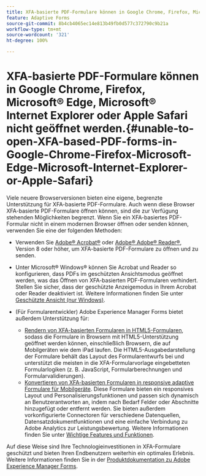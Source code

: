 ```yaml
---
title: XFA-basierte PDF-Formulare können in Google Chrome, Firefox, Microsoft® Edge, Microsoft® Internet Explorer oder Apple Safari nicht geöffnet werden.
feature: Adaptive Forms
source-git-commit: 8b4cb4065ec14e813b49fb0d577c372790c9b21a
workflow-type: tm+mt
source-wordcount: '321'
ht-degree: 100%

---
```



# XFA-basierte PDF-Formulare können in Google Chrome, Firefox, Microsoft® Edge, Microsoft® Internet Explorer oder Apple Safari nicht geöffnet werden.{#unable-to-open-XFA-based-PDF-forms-in-Google-Chrome-Firefox-Microsoft-Edge-Microsoft-Internet-Explorer-or-Apple-Safari}

Viele neuere Browserversionen bieten eine eigene, begrenzte Unterstützung für XFA-basierte PDF-Formulare. Auch wenn diese Browser XFA-basierte PDF-Formulare öffnen können, sind die zur Verfügung stehenden Möglichkeiten begrenzt. Wenn Sie ein XFA-basiertes PDF-Formular nicht in einem modernen Browser öffnen oder senden können, verwenden Sie eine der folgenden Methoden:

* Verwenden Sie [Adobe® Acrobat®](https://www.adobe.com/acrobat.html) oder [Adobe® Adobe® Reader®](https://get.adobe.com/de/reader/), Version 8 oder höher, um XFA-basierte PDF-Formulare zu öffnen und zu senden.
* Unter Microsoft® Windows® können Sie Acrobat und Reader so konfigurieren, dass PDFs im geschützten Ansichtsmodus geöffnet werden, was das Öffnen von XFA-basierten PDF-Formularen verhindert. Stellen Sie sicher, dass der geschützte Anzeigemodus in Ihrem Acrobat oder Reader deaktiviert ist. Weitere Informationen finden Sie unter [Geschützte Ansicht (nur Windows)](https://helpx.adobe.com/de/reader/using/protected-mode-windows.html).
* (Für Formularentwickler) Adobe Experience Manager Forms bietet außerdem Unterstützung für:

   * [Rendern von XFA-basierten Formularen in HTML5-Formularen](https://experienceleague.adobe.com/docs/experience-manager-65/forms/html5-forms/introduction.html?lang=de#key-capabilities-of-html-forms-br), sodass die Formulare in Browsern mit HTML5-Unterstützung geöffnet werden können, einschließlich Browsern, die auf Mobilgeräten wie dem iPad laufen. Die HTML5-Ausgabedarstellung der Formulare behält das Layout des Formularentwurfs bei und unterstützt die meisten in die XFA-Formularvorlage eingebetteten Formularlogiken (z. B. JavaScript, Formularberechnungen und Formularvalidierungen).
   * [Konvertieren von XFA-basierten Formularen in responsive adaptive Formulare für Mobilgeräte](https://experienceleague.adobe.com/docs/experience-manager-65/forms/adaptive-forms-basic-authoring/creating-adaptive-form.html?lang=de#create-an-adaptive-form-based-on-an-xfa-form-template). Diese Formulare bieten ein responsives Layout und Personalisierungsfunktionen und passen sich dynamisch an Benutzerantworten an, indem nach Bedarf Felder oder Abschnitte hinzugefügt oder entfernt werden. Sie bieten außerdem vorkonfigurierte Connectoren für verschiedene Datenquellen, Datensatzdokumentfunktionen und eine einfache Verbindung zu Adobe Analytics zur Leistungsbewertung. Weitere Informationen finden Sie unter [Wichtige Features und Funktionen](https://experienceleague.adobe.com/docs/experience-manager-cloud-service/content/forms/forms-overview/home.html?lang=de).

Auf diese Weise sind Ihre Technologieinvestitionen in XFA-Formulare geschützt und bieten Ihren Endbenutzern weiterhin ein optimales Erlebnis. Weitere Informationen finden Sie in der [Produktdokumentation zu Adobe Experience Manager Forms](https://experienceleague.adobe.com/docs/experience-manager-cloud-service/content/forms/forms-overview/home.html?lang=de).
